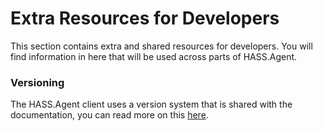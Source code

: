 # Extra Resources for Developers

This section contains extra and shared resources for developers. You will find information in here that will be used across parts of HASS.Agent.

### Versioning

The HASS.Agent client uses a version system that is shared with the documentation, you can read more on this [here](./version-system.md).
